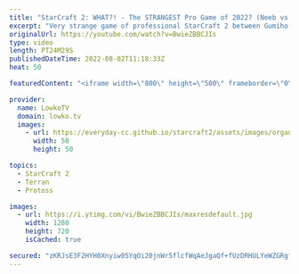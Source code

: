 ```yaml
---
title: "StarCraft 2: WHAT?! - The STRANGEST Pro Game of 2022? (Neeb vs Gumiho)"
excerpt: "Very strange game of professional StarCraft 2 between Gumiho (Terran) and Neeb (Protoss). One of the lowest highest level games that I've casted this year. Gumiho decides to open up with a triple Battlecruiser build order.  Support my work on Patreon: https://www.patreon.com/lowkotv Become a YouTube"
originalUrl: https://youtube.com/watch?v=BwieZBBCJIs
type: video
length: PT24M29S
publishedDateTime: 2022-08-02T11:18:33Z
heat: 50

featuredContent: "<iframe width=\"800\" height=\"500\" frameborder=\"0\" src=\"https://www.youtube.com/embed/BwieZBBCJIs\" allow=\"accelerometer; autoplay; encrypted-media; gyroscope; picture-in-picture\" allowfullscreen></iframe>"

provider:
  name: LowkoTV
  domain: lowko.tv
  images:
    - url: https://everyday-cc.github.io/starcraft2/assets/images/organizations/lowko.tv-50x50.jpg
      width: 50
      height: 50

topics:
  - StarCraft 2
  - Terran
  - Protoss

images:
  - url: https://i.ytimg.com/vi/BwieZBBCJIs/maxresdefault.jpg
    width: 1280
    height: 720
    isCached: true

secured: "zKRJsE3F2HYH0Xnyiw05YqOi20jnWr5flcfWqAeJgaQf+fUzDRHULYeWZGRgfk5LrG9yJGxVwlblhOu/nnoi5a+F8c03IX+Q2vSZeG62aNpC4lmBtMZHIGdehEY0JLPzFGBSlsNf7l0yEMSfz3ulSmhb+zX5NlAvQ0wHgucjfZknIPjEpv5I4mEvI+vcIavApzaGg4rf37gZYWKMn+F6eeje4rragycGQfJf72Z0e9t+gKhjDh03ZHspWN9Tbo6kEu7gxm30xCBMFZbuWDMg8CjdI9RBQdSXdcZSdV83qw9nGrxM8zBa7CzgIfWsQ5oOYCtFtkMK9WMcZMsNhX54LZrUJtDCJtPDuMKocSI9wFGr+CsjozIs2fBslAFdaUDvW5oCMond7BYhEGJTpNYS7DwnkNyxqLzzS0AZJE1wCSs166dhmNG5gsOZ3dOVNSm6;VpHyq0l+7ts5fqcGX+ZmlA=="
---
```


